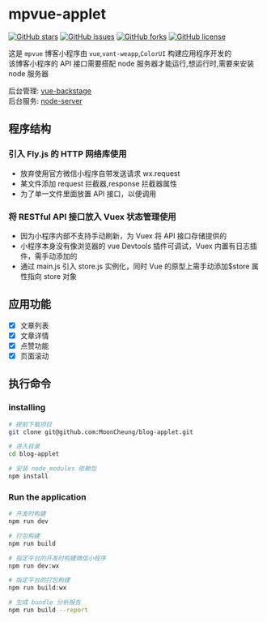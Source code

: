 <!--
 * @Description: my project
 * @Author: MoonCheung
 * @Github: https://github.com/MoonCheung
 * @Date: 2019-08-10 14:28:50
 * @LastEditors: MoonCheung
 * @LastEditTime: 2019-08-24 14:15:15
 -->

# mpvue-applet

[![GitHub stars](https://img.shields.io/github/stars/MoonCheung/blog-applet.svg?style=flat-square)](https://github.com/MoonCheung/blog-applet/stargazers)
[![GitHub issues](https://img.shields.io/github/issues/MoonCheung/blog-applet.svg?style=flat-square)](https://github.com/MoonCheung/blog-applet/issues)
[![GitHub forks](https://img.shields.io/github/forks/MoonCheung/blog-applet.svg?style=flat-square)](https://github.com/MoonCheung/blog-applet/network)
[![GitHub license](https://img.shields.io/github/license/MoonCheung/blog-applet.svg?style=flat-square)](https://github.com/MoonCheung/blog-applet/blob/master/LICENSE)

这是 `mpvue` 博客小程序由 `vue`,`vant-weapp`,`ColorUI` 构建应用程序开发的 <br/>
该博客小程序的 API 接口需要搭配 node 服务器才能运行,想运行时,需要来安装 node 服务器 <br/>

后台管理: [vue-backstage](https://github.com/MoonCheung/vue-backstage) <br/>
后台服务: [node-server](https://github.com/MoonCheung/node-server)

## 程序结构

### 引入 Fly.js 的 HTTP 网络库使用

* 放弃使用官方微信小程序自带发送请求 wx.request
* 某文件添加 request 拦截器,response 拦截器属性
* 为了单一文件里面放置 API 接口，以便调用

### 将 RESTful API 接口放入 Vuex 状态管理使用

* 因为小程序内部不支持手动刷新，为 Vuex 将 API 接口存储提供的
* 小程序本身没有像浏览器的 vue Devtools 插件可调试，Vuex 内置有日志插件，需手动添加的
* 通过 main.js 引入 store.js 实例化，同时 Vue 的原型上需手动添加\$store 属性指向 store 对象

## 应用功能

* [x] 文章列表
* [x] 文章详情
* [x] 点赞功能
* [x] 页面滚动

## 执行命令

### installing

```bash
# 提前下载项目
git clone git@github.com:MoonCheung/blog-applet.git

# 进入目录
cd blog-applet

# 安装 node_modules 依赖包
npm install
```

### Run the application

```bash
# 开发时构建
npm run dev

# 打包构建
npm run build

# 指定平台的开发时构建微信小程序
npm run dev:wx

# 指定平台的打包构建
npm run build:wx

# 生成 bundle 分析报告
npm run build --report
```
